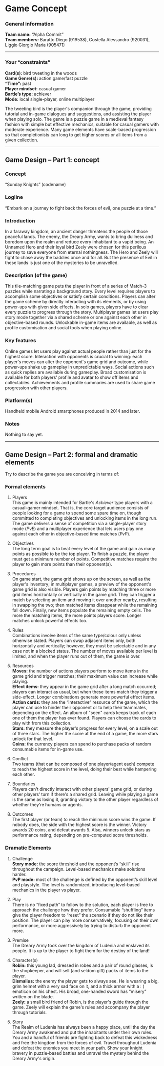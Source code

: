 # Game Concept

### General information
**Team name:** “Alpha Commit”  
**Team members:** Baratto Diego (919538), Costella Alessandro (920031), Liggio Giorgio Maria (905471)

---

### Your “constraints”
**Card(s):** bird tweeting in the woods  
**Game Genre(s):** action game/fast puzzle  
**“Time”:** past  
**Player mindset:** casual gamer  
**Bartle’s type:** achiever  
**Mode:** local single-player, online multiplayer

The tweeting bird is the player's companion through the game, providing tutorial and in-game dialogues and suggestions, and assisting the player when playing solo. The genre is a puzzle game in a medieval fantasy fashion with simple but effective mechanics, suitable for casual gamers with moderate experience. Many game elements have scale-based progression so that completionists can long to get higher scores or all items from a given collection.

---

## Game Design – Part 1: concept

### Concept
“Sunday Knights” (codename)

### Logline
“Embark on a journey to fight back the forces of evil, one puzzle at a time.”

### Introduction
In a faraway kingdom, an ancient danger threatens the people of those peaceful lands. The enemy, the Dreary Army, wants to bring dullness and boredom upon the realm and reduce every inhabitant to a vapid being. An Unnamed Hero and their loyal bird Zeely were chosen for this perilous journey to save everyone from eternal nothingness. The Hero and Zeely will fight to chase away the baddies once and for all. But the presence of Evil in these lands is just one of the mysteries to be unravelled.

### Description (of the game)
This tile-matching game puts the player in front of a series of Match-3 puzzles while narrating a background story. Every level requires players to accomplish some objectives or satisfy certain conditions. Players can alter the game scheme by directly interacting with its elements, or by using power-ups with given side effects. In solo games, players have to clear every puzzle to progress through the story. Multiplayer games let users play story mode together via a shared scheme or one against each other in objective-based rounds. Unlockable in-game items are available, as well as profile customisation and social tools when playing online.

### Key features
Online games let users play against actual people rather than just for the highest score. Interaction with opponents is crucial to winning: each player's moves can alter the opponent's game grid and outcome, while power-ups shake up gameplay in unpredictable ways. Social actions such as quick replies are available during gameplay. Broad customisation is available for both players' profile and avatar to show off items and collectables. Achievements and profile summaries are used to share game progression with other players.

### Platform(s)
Handheld mobile Android smartphones produced in 2014 and later.

### Notes
Nothing to say yet.

---

## Game Design – Part 2: formal and dramatic elements
Try to describe the game you are conceiving in terms of:

### Formal elements
1. Players  
This game is mainly intended for Bartle's *Achiever* type players with a casual-gamer mindset. That is, the core target audience consists of people looking for a game to spend some spare time on, though committed to completing objectives and unlocking items in the long run. The game delivers a sense of competition via a single-player story mode (*PvE*) and a multiplayer experience that lets users play one against each other in objective-based time matches (*PvP*).

2. Objectives  
The long term goal is to beat every level of the game and gain as many points as possible to be the top player. To finish a puzzle, the player must get a minimum number of points. Competitive matches require the player to gain more points than their opponent(s).

3. Procedures  
On game start, the game grid shows up on the screen, as well as the player's inventory; in multiplayer games, a preview of the opponent's game grid is also visible. Players gain points by matching three or more grid items horizontally or vertically in the game grid. They can trigger a match by selecting an item and moving it over another nearby, resulting in swapping the two; then matched items disappear while the remaining fall down. Finally, new items populate the remaining empty cells. The more the matching items, the more points players score. Longer matches unlock powerful effects too.

4. Rules  
Combinations involve items of the same type/colour only unless otherwise stated. Players can swap adjacent items only, both horizontally and vertically; however, they must be selectable and in any case not in a blocked status. The number of moves available per level is limited, and when the player runs out of them, the game is over.

5. Resources  
**Moves:** the number of actions players perform to move items in the game grid and trigger matches; their maximum value can increase while playing.  
**Effect items:** they appear in the game grid after a long match occurred; players can interact as usual, but when these items match they trigger a side-effect. Longer combinations generate more powerful effect items.  
**Action cards:** they are the “interactive” resource of the game, which the player can use to hinder their opponent or to help their teammates, depending on the effect. An album of "seen" cards keeps track of each one of them the player has ever found. Players can choose the cards to play with from this collection.  
**Stars:** they measure the player's progress for every level, on a scale out of three stars. The higher the score at the end of a game, the more stars unlock for that level.  
**Coins:** the currency players can spend to purchase packs of random consumable items for in-game use.

6. Conflict  
Two teams (that can be composed of one player/agent each) compete to reach the highest score in the level, doing their best while hampering each other.

7. Boundaries  
Players can't directly interact with other players' game grid, or during other players' turn if there's a shared grid. Leaving while playing a game is the same as losing it, granting victory to the other player regardless of whether they're humans or agents.

8. Outcomes  
The first player (or team) to reach the minimum score wins the game. If nobody does, the side with the highest score is the winner. Victory awards 20 coins, and defeat awards 5. Also, winners unlock stars as performance rating, depending on pre-computed score thresholds.

### Dramatic Elements
1. Challenge  
**Story mode:** the score threshold and the opponent’s “skill” rise throughout the campaign. Level-based mechanics make solutions harder.  
**PvP mode:** most of the challenge is defined by the opponent’s skill level and playstyle. The level is randomized, introducing level-based mechanics in the player vs player.

2. Play  
There is no “fixed path” to follow to the solution, each player is free to approach the challenge how they prefer. Consumable “shuffling” items give the player freedom to “reset” the scenario if they do not like their position. The player can play more conservatively, focusing on their own performance, or more aggressively by trying to disturb the opponent more.

3. Premise  
The Dreary Army took over the kingdom of Ludenia and enslaved its people. It is up to the player to fight them for the destiny of the land!

4. Character(s)  
**Robin:** this young lad, dressed in robes and a pair of round glasses, is the shopkeeper, and will sell (and seldom gift) packs of items to the player.  
**Dismalius:** the enemy the player gets to always see. He is wearing a big, grim helmet with a very sad face on it, and a thick armor with a : ( emoticon on his chest. His broad, one-handed sword has “misery” written on the blade.  
**Zeely:** a small bird friend of Robin, is the player's guide through the game. Zeely will explain the game's rules and accompany the player through tutorials.

5. Story  
The Realm of Ludenia has always been a happy place, until the day the Dreary Army awakened and put the inhabitants under their own rules. You and a handful of friends are fighting back to defeat this wickedness and free the kingdom from the forces of evil. Travel throughout Ludenia and defeat the enemies you meet in your path. Show your knight bravery in puzzle-based battles and unravel the mystery behind the Dreary Army's origin.
